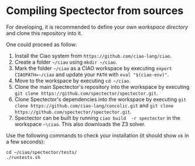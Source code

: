 # Compiling Spectector from sources

For developing, it is recommended to define your own
_workspace directory_ and clone this repository into it.

One could proceed as follow:
1. Install the Ciao system from `https://github.com/ciao-lang/ciao`.
2.  Create a folder `~/ciao` using `mkdir ~/ciao`.
3.  Mark the folder `~/ciao` as a CIAO workspace by executing `export CIAOPATH=~/ciao` and update your `PATH` with `eval "$(ciao-env)"`. 
4.  Move to the workspace by executing `cd ~/ciao`.
5.  Clone the main Spectector's repository into the workspace by executing `git clone https://github.com/spectector/spectector.git`.
6.  Clone Spectector's dependencies into the workspace by executing `git clone https://github.com/ciao-lang/concolic.git` and `git clone https://github.com/spectector/spectector.git`.
7. Spectector can be built by running `ciao build  -r spectector`  in the workspace `~\ciao`. This also downloads the Z3 solver.

Use the following commands to check your installation (it should show `ok` in a few seconds):
```
cd ~/ciao/spectector/tests/
./runtests.sh
```